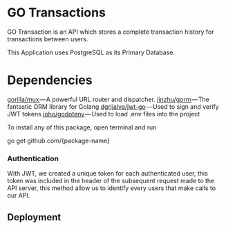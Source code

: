 # GO Transactions

GO Transaction is an API which stores a complete transaction history for transactions between users.

This Application uses PostgreSQL as its Primary Database.

# Dependencies
[gorilla/mux ](https://github.com/gorilla/mux)— A powerful URL router and dispatcher. 
[jinzhu/gorm ](https://github.com/jinzhu/gorm)— The fantastic ORM library for Golang
[dgrijalva/jwt-go](https://github.com/dgrijalva/jwt-go) — Used to sign and verify JWT tokens
[joho/godotenv](https://github.com/joho/godotenv) — Used to load .env files into the project

To install any of this package, open terminal and run

go get github.com/{package-name}

### Authentication

With JWT, we created a unique token for each authenticated user, this token was included in the header of the subsequent request made to the API server, this method allow us to identify every users that make calls to our API. 

## Deployment




